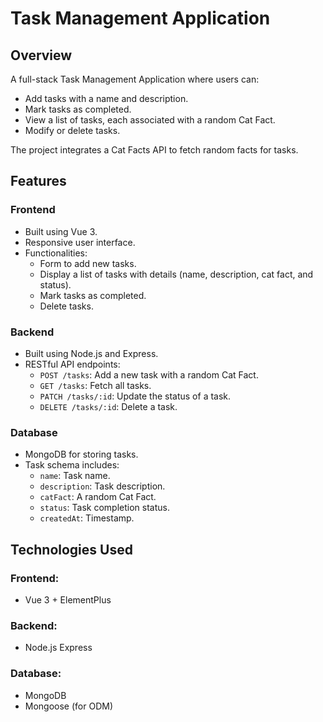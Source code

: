 # Task Management Application

## Overview
A full-stack Task Management Application where users can:
- Add tasks with a name and description.
- Mark tasks as completed.
- View a list of tasks, each associated with a random Cat Fact.
- Modify or delete tasks.

The project integrates a Cat Facts API to fetch random facts for tasks.

## Features

### Frontend
- Built using Vue 3.
- Responsive user interface.
- Functionalities:
  - Form to add new tasks.
  - Display a list of tasks with details (name, description, cat fact, and status).
  - Mark tasks as completed.
  - Delete tasks.


### Backend
- Built using Node.js and Express.
- RESTful API endpoints:
  - `POST /tasks`: Add a new task with a random Cat Fact.
  - `GET /tasks`: Fetch all tasks.
  - `PATCH /tasks/:id`: Update the status of a task.
  - `DELETE /tasks/:id`: Delete a task.


### Database
- MongoDB for storing tasks.
- Task schema includes:
  - `name`: Task name.
  - `description`: Task description.
  - `catFact`: A random Cat Fact.
  - `status`: Task completion status.
  - `createdAt`: Timestamp.

## Technologies Used

### Frontend:
- Vue 3 + ElementPlus

### Backend:
- Node.js Express


### Database:
- MongoDB
- Mongoose (for ODM)
